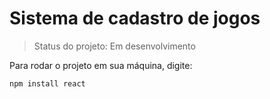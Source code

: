 <h1> Sistema de cadastro de jogos </h1>

> Status do projeto: Em desenvolvimento

Para rodar o projeto em sua máquina, digite:

```
npm install react
```
